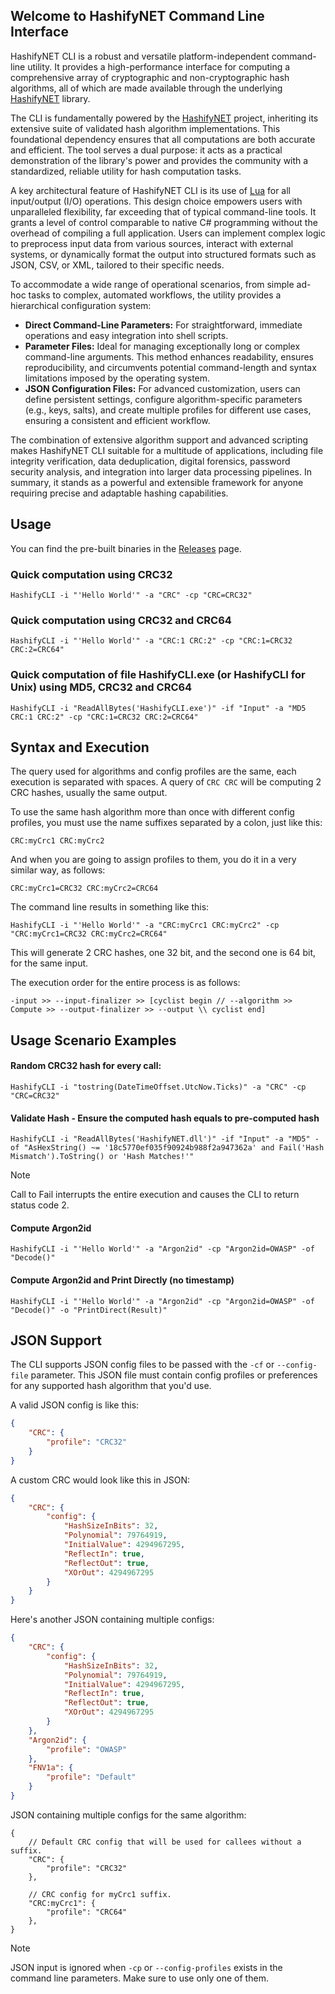 Welcome to HashifyNET Command Line Interface
--------------------------------------------

HashifyNET CLI is a robust and versatile platform-independent command-line utility. It provides a high-performance interface for computing a comprehensive array of cryptographic and non-cryptographic hash algorithms, all of which are made available through the underlying [HashifyNET](https://github.com/Deskasoft/HashifyNET) library.

The CLI is fundamentally powered by the [HashifyNET](https://github.com/Deskasoft/HashifyNET) project, inheriting its extensive suite of validated hash algorithm implementations. This foundational dependency ensures that all computations are both accurate and efficient. The tool serves a dual purpose: it acts as a practical demonstration of the library's power and provides the community with a standardized, reliable utility for hash computation tasks.

A key architectural feature of HashifyNET CLI is its use of [Lua](https://github.com/NLua/NLua) for all input/output (I/O) operations. This design choice empowers users with unparalleled flexibility, far exceeding that of typical command-line tools. It grants a level of control comparable to native C# programming without the overhead of compiling a full application. Users can implement complex logic to preprocess input data from various sources, interact with external systems, or dynamically format the output into structured formats such as JSON, CSV, or XML, tailored to their specific needs.

To accommodate a wide range of operational scenarios, from simple ad-hoc tasks to complex, automated workflows, the utility provides a hierarchical configuration system:

* **Direct Command-Line Parameters:** For straightforward, immediate operations and easy integration into shell scripts.
* **Parameter Files:** Ideal for managing exceptionally long or complex command-line arguments. This method enhances readability, ensures reproducibility, and circumvents potential command-length and syntax limitations imposed by the operating system.
* **JSON Configuration Files:** For advanced customization, users can define persistent settings, configure algorithm-specific parameters (e.g., keys, salts), and create multiple profiles for different use cases, ensuring a consistent and efficient workflow.

The combination of extensive algorithm support and advanced scripting makes HashifyNET CLI suitable for a multitude of applications, including file integrity verification, data deduplication, digital forensics, password security analysis, and integration into larger data processing pipelines. In summary, it stands as a powerful and extensible framework for anyone requiring precise and adaptable hashing capabilities.

Usage
-----
You can find the pre-built binaries in the [Releases](https://github.com/Deskasoft/HashifyNETCLI/releases) page.

### Quick computation using CRC32
```
HashifyCLI -i "'Hello World'" -a "CRC" -cp "CRC=CRC32"
```

### Quick computation using CRC32 and CRC64
```
HashifyCLI -i "'Hello World'" -a "CRC:1 CRC:2" -cp "CRC:1=CRC32 CRC:2=CRC64"
```

### Quick computation of file HashifyCLI.exe (or HashifyCLI for Unix) using MD5, CRC32 and CRC64
```
HashifyCLI -i "ReadAllBytes('HashifyCLI.exe')" -if "Input" -a "MD5 CRC:1 CRC:2" -cp "CRC:1=CRC32 CRC:2=CRC64"
```

Syntax and Execution
--------------------
The query used for algorithms and config profiles are the same, each execution is separated with spaces.
A query of `CRC CRC` will be computing 2 CRC hashes, usually the same output.

To use the same hash algorithm more than once with different config profiles, you must use the name suffixes separated by a colon, just like this:
```
CRC:myCrc1 CRC:myCrc2
```

And when you are going to assign profiles to them, you do it in a very similar way, as follows:
```
CRC:myCrc1=CRC32 CRC:myCrc2=CRC64
```

The command line results in something like this:
```
HashifyCLI -i "'Hello World'" -a "CRC:myCrc1 CRC:myCrc2" -cp "CRC:myCrc1=CRC32 CRC:myCrc2=CRC64"
```

This will generate 2 CRC hashes, one 32 bit, and the second one is 64 bit, for the same input.

The execution order for the entire process is as follows:
```
-input >> --input-finalizer >> [cyclist begin // --algorithm >> Compute >> --output-finalizer >> --output \\ cyclist end]
```

Usage Scenario Examples
-----------------------

#### Random CRC32 hash for every call:
```
HashifyCLI -i "tostring(DateTimeOffset.UtcNow.Ticks)" -a "CRC" -cp "CRC=CRC32"
```

#### Validate Hash - Ensure the computed hash equals to pre-computed hash
```
HashifyCLI -i "ReadAllBytes('HashifyNET.dll')" -if "Input" -a "MD5" -of "AsHexString() ~= '18c5770ef035f90924b988f2a947362a' and Fail('Hash Mismatch').ToString() or 'Hash Matches!'"
```

> [!NOTE]
> Call to Fail interrupts the entire execution and causes the CLI to return status code 2.

#### Compute Argon2id
```
HashifyCLI -i "'Hello World'" -a "Argon2id" -cp "Argon2id=OWASP" -of "Decode()"
```

#### Compute Argon2id and Print Directly (no timestamp)
```
HashifyCLI -i "'Hello World'" -a "Argon2id" -cp "Argon2id=OWASP" -of "Decode()" -o "PrintDirect(Result)"
```

JSON Support
------------
The CLI supports JSON config files to be passed with the `-cf` or `--config-file` parameter. This JSON file must contain config profiles or preferences for any supported hash algorithm that you'd use.

A valid JSON config is like this:
```JSON
{
	"CRC": {
		"profile": "CRC32"
	}
}
```

A custom CRC would look like this in JSON:
```JSON
{
	"CRC": {
		"config": {
			"HashSizeInBits": 32,
			"Polynomial": 79764919,
			"InitialValue": 4294967295,
			"ReflectIn": true,
			"ReflectOut": true,
			"XOrOut": 4294967295
		}
	}
}
```

Here's another JSON containing multiple configs:
```JSON
{
	"CRC": {
		"config": {
			"HashSizeInBits": 32,
			"Polynomial": 79764919,
			"InitialValue": 4294967295,
			"ReflectIn": true,
			"ReflectOut": true,
			"XOrOut": 4294967295
		}
	},
	"Argon2id": {
		"profile": "OWASP"
	},
	"FNV1a": {
		"profile": "Default"
	}
}
```

JSON containing multiple configs for the same algorithm:
```JSONC
{
	// Default CRC config that will be used for callees without a suffix.
	"CRC": {
		"profile": "CRC32"
	},

	// CRC config for myCrc1 suffix.
	"CRC:myCrc1": {
		"profile": "CRC64"
	},
}
```

> [!NOTE]
> JSON input is ignored when `-cp` or `--config-profiles` exists in the command line parameters.
> Make sure to use only one of them.

